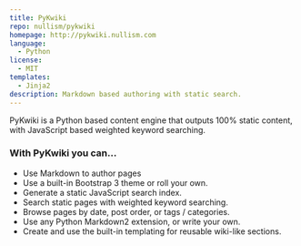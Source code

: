 ```yaml
---
title: PyKwiki
repo: nullism/pykwiki
homepage: http://pykwiki.nullism.com
language:
  - Python
license:
  - MIT
templates:
  - Jinja2
description: Markdown based authoring with static search. 
---
```


PyKwiki is a Python based content engine that outputs 100% static content, with JavaScript based weighted keyword searching. 

### With PyKwiki you can...

* Use Markdown to author pages
* Use a built-in Bootstrap 3 theme or roll your own.
* Generate a static JavaScript search index.
* Search static pages with weighted keyword searching.
* Browse pages by date, post order, or tags / categories.
* Use any Python Markdown2 extension, or write your own.
* Create and use the built-in templating for reusable wiki-like sections.


